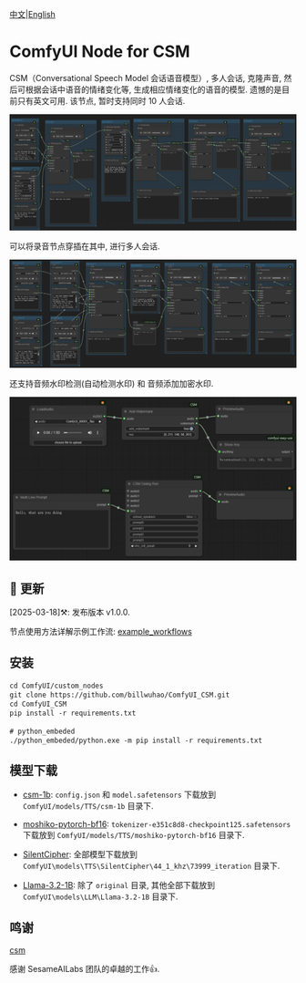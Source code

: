 [中文](README-CN.md)|[English](README.md)

# ComfyUI Node for CSM

CSM（Conversational Speech Model 会话语音模型）, 多人会话, 克隆声音, 然后可根据会话中语音的情绪变化等, 生成相应情绪变化的语音的模型. 遗憾的是目前只有英文可用. 该节点, 暂时支持同时 10 人会话.

![](https://github.com/billwuhao/ComfyUI_CSM/blob/master/images/2025-03-18_15-38-45.png)

可以将录音节点穿插在其中, 进行多人会话.

![](https://github.com/billwuhao/ComfyUI_CSM/blob/master/images/2025-03-18_19-01-15.png)

还支持音频水印检测(自动检测水印) 和 音频添加加密水印.

![](https://github.com/billwuhao/ComfyUI_CSM/blob/master/images/2025-03-18_14-43-49.png)

## 📣 更新

[2025-03-18]⚒️: 发布版本 v1.0.0. 

节点使用方法详解示例工作流: [example_workflows](https://github.com/billwuhao/ComfyUI_CSM/blob/master/example_workflows)

## 安装

```
cd ComfyUI/custom_nodes
git clone https://github.com/billwuhao/ComfyUI_CSM.git
cd ComfyUI_CSM
pip install -r requirements.txt

# python_embeded
./python_embeded/python.exe -m pip install -r requirements.txt
```

## 模型下载

- [csm-1b](https://huggingface.co/sesame/csm-1b/tree/main): `config.json` 和 `model.safetensors` 下载放到 `ComfyUI/models/TTS/csm-1b` 目录下.

- [moshiko-pytorch-bf16](https://huggingface.co/kyutai/moshiko-pytorch-bf16/tree/main): `tokenizer-e351c8d8-checkpoint125.safetensors` 下载放到 `ComfyUI/models/TTS/moshiko-pytorch-bf16` 目录下.

- [SilentCipher](https://huggingface.co/Sony/SilentCipher/tree/main/44_1_khz/73999_iteration): 全部模型下载放到 `ComfyUI\models\TTS\SilentCipher\44_1_khz\73999_iteration` 目录下.

- [Llama-3.2-1B](https://huggingface.co/meta-llama/Llama-3.2-1B/tree/main): 除了 `original` 目录, 其他全部下载放到 `ComfyUI\models\LLM\Llama-3.2-1B` 目录下.

## 鸣谢

[csm](https://github.com/SesameAILabs/csm)

感谢 SesameAILabs 团队的卓越的工作👍.